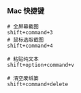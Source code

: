 
### Mac 快捷键
```
# 全屏幕截图
shift+command+3
# 鼠标选取截图
shift+command+4

# 粘贴纯文本
shift+option+command+v

# 清空废纸篓
shift+command+delete
```

